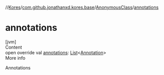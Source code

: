 //[Kores](../../index.md)/[com.github.jonathanxd.kores.base](../index.md)/[AnonymousClass](index.md)/[annotations](annotations.md)



# annotations  
[jvm]  
Content  
open override val [annotations](annotations.md): [List](https://kotlinlang.org/api/latest/jvm/stdlib/kotlin.collections/-list/index.html)<[Annotation](../-annotation/index.md)>  
More info  


Annotations

  



